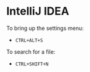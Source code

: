 # IntelliJ IDEA
To bring up the settings menu:
* `CTRL+ALT+S`

To search for a file:
* `CTRL+SHIFT+N`


